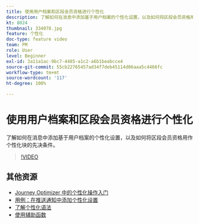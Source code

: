 ```yaml
---
title: 使用用户档案和区段会员资格进行个性化
description: 了解如何在消息中添加基于用户档案的个性化设置，以及如何将区段会员资格用作个性化块的先决条件。
kt: 8024
thumbnail: 334078.jpg
feature: 个性化
doc-type: feature video
team: PM
role: User
level: Beginner
exl-id: 3a11a1ac-9bc7-4485-a1c2-a6b1beabcce4
source-git-commit: 55cb22765457ad34f7deb45114d06aaa5c4466fc
workflow-type: tm+mt
source-wordcount: '117'
ht-degree: 100%

---
```


# 使用用户档案和区段会员资格进行个性化

了解如何在消息中添加基于用户档案的个性化设置，以及如何将区段会员资格用作个性化块的先决条件。

>[!VIDEO](https://video.tv.adobe.com/v/334078?quality=12)

## 其他资源

* [ Journey Optimizer 中的个性化操作入门](https://experienceleague.adobe.com/docs/journey-optimizer/using/create-messages/personalization/personalize.html?lang=zh-Hans)
* [用例：在推送通知中添加个性化设置](https://experienceleague.corp.adobe.com/docs/journey-optimizer/using/create-messages/personalization/personalization-use-case.html?lang=zh-Hans)
* [了解个性化语法](https://experienceleague.adobe.com/docs/journey-optimizer/using/create-messages/personalization/personalization-syntax.html?lang=zh-Hans)
* [使用辅助函数](https://experienceleague-review.corp.adobe.com/docs/journey-optimizer/using/create-messages/personalization/functions/functions.html?lang=zh-Hans)
